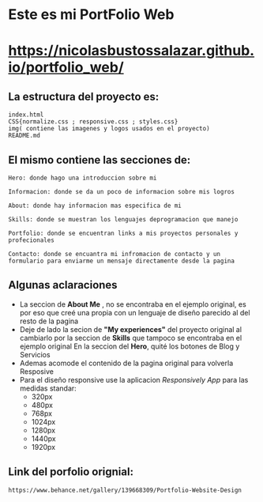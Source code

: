 # Este es mi PortFolio Web
# https://nicolasbustossalazar.github.io/portfolio_web/

## La estructura del proyecto es:

```
index.html
CSS{normalize.css ; responsive.css ; styles.css}
img( contiene las imagenes y logos usados en el proyecto)
README.md
```

## El mismo contiene las secciones de:

`Hero: donde hago una introduccion sobre mi`

`Informacion: donde se da un poco de informacion sobre mis logros`

`About: donde hay informacion mas especifica de mi`

`Skills: donde se muestran los lenguajes deprogramacion que manejo`

`Portfolio: donde se encuentran links a mis proyectos personales y profecionales`

`Contacto: donde se encuantra mi infromacion de contacto y un formulario para enviarme un mensaje directamente desde la pagina`

## Algunas aclaraciones

-    La seccion de **About Me** , no se encontraba en el ejemplo original, es por eso que creé una propia con un lenguaje de diseño parecido al del resto de la pagina
-    Deje de lado la secion de **"My experiences"** del proyecto original al cambiarlo por la seccion de **Skills** que tampoco se encontraba en el ejemplo original
En la seccion del **Hero**, quité los botones de Blog y Servicios
- Ademas acomode el contenido de la pagina original para volverla Resposive
-    Para el diseño responsive use la aplicacion *Responsively App* para las medidas standar: 
        - 320px 
        - 480px 
        - 768px 
        - 1024px 
        - 1280px 
        - 1440px 
        - 1920px 
  


## Link del porfolio orignial:

`https://www.behance.net/gallery/139668309/Portfolio-Website-Design`
